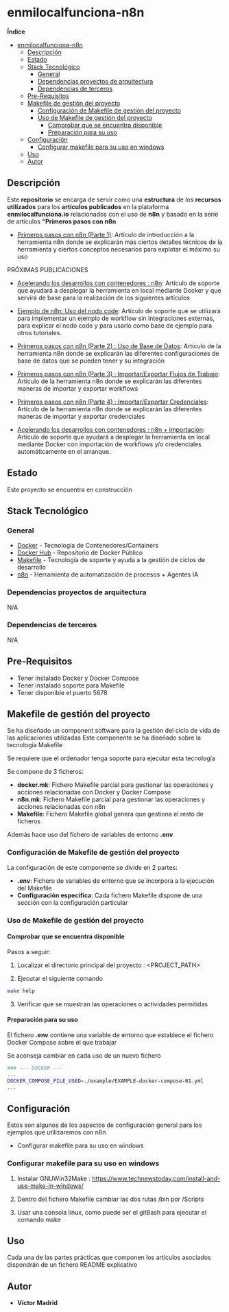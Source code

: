 # enmilocalfunciona-n8n





**Índice**

- [enmilocalfunciona-n8n](#enmilocalfunciona-n8n)
  - [Descripción](#descripción)
  - [Estado](#estado)
  - [Stack Tecnológico](#stack-tecnológico)
    - [General](#general)
    - [Dependencias proyectos de arquitectura](#dependencias-proyectos-de-arquitectura)
    - [Dependencias de terceros](#dependencias-de-terceros)
  - [Pre-Requisitos](#pre-requisitos)
  - [Makefile de gestión del proyecto](#makefile-de-gestión-del-proyecto)
    - [Configuración de Makefile de gestión del proyecto](#configuración-de-makefile-de-gestión-del-proyecto)
    - [Uso de Makefile de gestión del proyecto](#uso-de-makefile-de-gestión-del-proyecto)
      - [Comprobar que se encuentra disponible](#comprobar-que-se-encuentra-disponible)
      - [Preparación para su uso](#preparación-para-su-uso)
  - [Configuración](#configuración)
    - [Configurar makefile para su uso en windows](#configurar-makefile-para-su-uso-en-windows)
  - [Uso](#uso)
  - [Autor](#autor)





## Descripción

Este **repositorio** se encarga de servir como una **estructura** de los **recursos utilizados** para los **artículos publicados** en la plataforma **enmilocalfunciona.io** relacionados con el uso de **n8n** y basado en la serie de artículos **“Primeros pasos con n8n**

* [Primeros pasos con n8n (Parte 1)](https://www.enmilocalfunciona.io/primeros-pasos-con-n8n/): Artículo de introducción a la herramienta n8n donde se explicarán más ciertos detalles técnicos de la herramienta y ciertos conceptos necesarios para explotar el máximo su uso

PRÓXIMAS PUBLICACIONES

* [Acelerando los desarrollos con contenedores : n8n](https://www.enmilocalfunciona.io/acelerando-los-desarrollos-con-contenedores-n8n/): Artículo de soporte que ayudará a desplegar la herramienta en local mediante Docker y que servirá de base para la realización de los siguientes artículos

* [Ejemplo de n8n: Uso del nodo code](https://www.enmilocalfunciona.io/ejemplo-de-n8n-uso-del-nodo-code/): Artículo de soporte que se utilizará para implementar un ejemplo de workflow sin integraciones externas, para explicar el nodo code y para usarlo como base de ejemplo para otros tutoriales.

* [Primeros pasos con n8n (Parte 2) : Uso de Base de Datos](https://www.enmilocalfunciona.io/primeros-pasos-con-n8n-parte-2-uso-de-base-de-datos/): Artículo de la herramienta n8n donde se explicarán las diferentes configuraciones de base de datos que se pueden tener y su integración

* [Primeros pasos con n8n (Parte 3) : Importar/Exportar Flujos de Trabajo](https://www.enmilocalfunciona.io/primeros-pasos-con-n8n-parte-3-importar-exportar-flujo/): Artículo de la herramienta n8n donde se explicarán las diferentes maneras de importar y exportar workflows

* [Primeros pasos con n8n (Parte 4) : Importar/Exportar Credenciales](https://www.enmilocalfunciona.io/primeros-pasos-con-n8n-parte-4-importar-exportar-credenciales/): Artículo de la herramienta n8n donde se explicarán las diferentes maneras de importar y exportar credenciales

* [Acelerando los desarrollos con contenedores : n8n + importación](https://www.enmilocalfunciona.io/acelerando-los-desarrollos-con-contenedores-n8n-importacion/): Artículo de soporte que ayudará a desplegar la herramienta en local mediante Docker con importación de workflows y/o credenciales automáticamente en el arranque.





## Estado

Este proyecto se encuentra en construcción





## Stack Tecnológico

### General

* [Docker](https://www.docker.com/) - Tecnología de Contenedores/Containers
* [Docker Hub](https://hub.docker.com/) - Repositorio de Docker Público
* [Makefile](https://es.wikipedia.org/wiki/Make) - Tecnología de soporte y ayuda a la gestión de ciclos de desarrollo
* [n8n](https://n8n.io/) - Herramienta de automatización de procesos + Agentes IA



### Dependencias proyectos de arquitectura

N/A


### Dependencias de terceros

N/A





## Pre-Requisitos

* Tener instalado Docker y Docker Compose
* Tener instalado soporte para Makefile
* Tener disponible el puerto 5678





## Makefile de gestión del proyecto

Se ha diseñado un component software para la gestión del ciclo de vida de las aplicaciones utilizadas
Este componente se ha diseñado sobre la tecnología Makefile

Se requiere que el ordenador tenga soporte para ejecutar esta tecnología

Se compone de 3 ficheros:

* **docker.mk**: Fichero Makefile parcial para gestionar las operaciones y acciones relacionadas con Docker y Docker Compose
* **n8n.mk**: Fichero Makefile parcial para gestionar las operaciones y acciones relacionadas con n8n
* **Makefile**: Fichero Makefile global genera que gestiona el resto de ficheros

Además hace uso del fichero de variables de entorno **.env**

### Configuración de Makefile de gestión del proyecto

La configuración de este componente se divide en 2 partes:

* **.env**: Fichero de variables de entorno que se incorpora a la ejecución del Makefile
* **Configuración específica**: Cada fichero Makefile dispone de una sección con la configuración particular

### Uso de Makefile de gestión del proyecto

#### Comprobar que se encuentra disponible

Pasos a seguir:

1. Localizar el directorio principal del proyecto : <PROJECT_PATH>

2. Ejecutar el siguiente comando

```bash
make help
```

3. Verificar que se muestran las operaciones o actividades permitidas


#### Preparación para su uso

El fichero **.env** contiene una variable de entorno que establece el fichero Docker Compose sobre el que trabajar

Se aconseja cambiar en cada uso de un nuevo fichero

```bash
### --- DOCKER ---
...
DOCKER_COMPOSE_FILE_USED=./example/EXAMPLE-docker-compose-01.yml
...
```





## Configuración

Estos son algunos de los aspectos de configuración general para los ejemplos que utilizaremos con n8n

* Configurar makefile para su uso en windows

### Configurar makefile para su uso en windows

1. Instalar GNUWin32Make : https://www.technewstoday.com/install-and-use-make-in-windows/

2. Dentro del fichero Makefile cambiar las dos rutas /bin por /Scripts

3. Usar una consola linux, como puede ser el gitBash para ejecutar el comando make





## Uso

Cada una de las partes prácticas que componen los artículos asociados dispondrán de un fichero README explicativo





## Autor

* **Víctor Madrid**